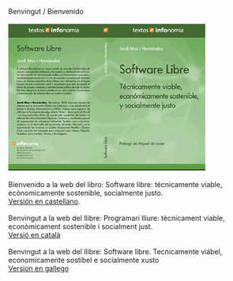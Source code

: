 Benvingut / Bienvenido<br>
<br>
<img alt="" src="llibre.gif" style="width: 400px; height: 297px;"><br>
<br>
Bienvenido a la web del libro:
Software libre: t&eacute;cnicamente viable, ec&oacute;nomicamente
sostenible, socialmente justo. <a href="index-es.md"><br>
Versi&oacute;n
en castellano</a>.<br>
<br>
Benvingut a la web del llibre: Programari lliure: t&egrave;cnicament
viable, econ&ograve;micament
sostenible i socialment just. <br>
<a href="index-ca.md">Versi&oacute; en
catal&agrave;</a><br>
<br>
Benvingut a la web del llibre: Software libre. Tecnicamente
vi&aacute;bel, economicamente sost&iacute;bel e socialmente xusto<br>
<a href="index-ga.md">Version en gallego</a><br>

